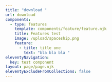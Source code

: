```yaml
---
title: "download "
url: download
components:
  - type: features
    template: components/feature/feature.njk
    title: Features test
    image: /upload/spaceship.png
    feature:
      - title: title one
        text: "bla bla bla "
eleventyNavigation:
  key: test component
layout: page/page.njk
eleventyExcludeFromCollections: false
---
```

